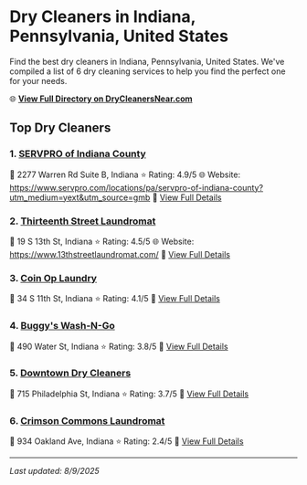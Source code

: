 # Dry Cleaners in Indiana, Pennsylvania, United States

Find the best dry cleaners in Indiana, Pennsylvania, United States. We've compiled a list of 6 dry cleaning services to help you find the perfect one for your needs.

🌐 **[View Full Directory on DryCleanersNear.com](https://drycleanersnear.com/city/US/Pennsylvania/Indiana)**

## Top Dry Cleaners

### 1. [SERVPRO of Indiana County](https://drycleanersnear.com/dryCleaner/686735bebb1702f4ee39b2ae/servpro-of-indiana-county)
📍 2277 Warren Rd Suite B, Indiana
⭐ Rating: 4.9/5
🌐 Website: https://www.servpro.com/locations/pa/servpro-of-indiana-county?utm_medium=yext&utm_source=gmb
🔗 [View Full Details](https://drycleanersnear.com/dryCleaner/686735bebb1702f4ee39b2ae/servpro-of-indiana-county)

### 2. [Thirteenth Street Laundromat](https://drycleanersnear.com/dryCleaner/686735b9bb1702f4ee39b228/thirteenth-street-laundromat)
📍 19 S 13th St, Indiana
⭐ Rating: 4.5/5
🌐 Website: https://www.13thstreetlaundromat.com/
🔗 [View Full Details](https://drycleanersnear.com/dryCleaner/686735b9bb1702f4ee39b228/thirteenth-street-laundromat)

### 3. [Coin Op Laundry](https://drycleanersnear.com/dryCleaner/686735c1bb1702f4ee39b2f9/coin-op-laundry)
📍 34 S 11th St, Indiana
⭐ Rating: 4.1/5
🔗 [View Full Details](https://drycleanersnear.com/dryCleaner/686735c1bb1702f4ee39b2f9/coin-op-laundry)

### 4. [Buggy's Wash-N-Go](https://drycleanersnear.com/dryCleaner/686735afbb1702f4ee39b139/buggy-s-wash-n-go)
📍 490 Water St, Indiana
⭐ Rating: 3.8/5
🔗 [View Full Details](https://drycleanersnear.com/dryCleaner/686735afbb1702f4ee39b139/buggy-s-wash-n-go)

### 5. [Downtown Dry Cleaners](https://drycleanersnear.com/dryCleaner/686735acbb1702f4ee39b107/downtown-dry-cleaners)
📍 715 Philadelphia St, Indiana
⭐ Rating: 3.7/5
🔗 [View Full Details](https://drycleanersnear.com/dryCleaner/686735acbb1702f4ee39b107/downtown-dry-cleaners)

### 6. [Crimson Commons Laundromat](https://drycleanersnear.com/dryCleaner/686735c0bb1702f4ee39b2d9/crimson-commons-laundromat)
📍 934 Oakland Ave, Indiana
⭐ Rating: 2.4/5
🔗 [View Full Details](https://drycleanersnear.com/dryCleaner/686735c0bb1702f4ee39b2d9/crimson-commons-laundromat)


---

*Last updated: 8/9/2025*
